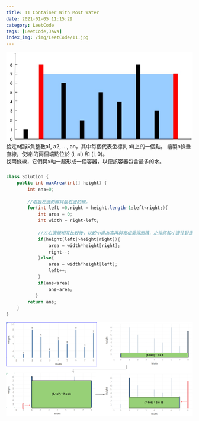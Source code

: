 ```yaml
---
title: 11 Container With Most Water
date: 2021-01-05 11:15:29 
category: LeetCode 
tags: [LeetCode,Java]
index_img: /img/LeetCode/11.jpg
---
```

![](/seawaterfoods/img/LeetCode/11.jpg)
給定n個非負整數a1, a2, ..., an，其中每個代表坐標(i, ai)上的一個點。 繪製n條垂直線，使線i的兩個端點位於 (i, ai) 和 (i, 0)。 <br/>
找兩條線，它們與x軸一起形成一個容器，以便該容器包含最多的水。
<!-- more -->

###  

```java
class Solution {
    public int maxArea(int[] height) {
        int ans=0;
        
        //取最左邊的線與最右邊的線。
        for(int left =0,right = height.length-1;left<right;){
            int area = 0;
            int width = right-left;
            
            //左右邊線相互比較後，以較小邊為高再與寬相乘得面積，之後將較小邊往對邊前進一位。
            if(height[left]>height[right]){
                area = width*height[right];
                right--;
            }else{
                area = width*height[left];
                left++;
            }
            if(ans<area)
                ans=area;
           }
        return ans;
    }
}
```
![](/seawaterfoods/img/LeetCode/11_ContainerWithMostWater.png)
